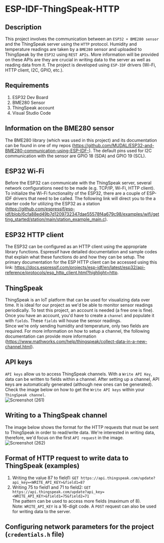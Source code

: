 # ESP-IDF-ThingSpeak-HTTP  

## Description  
This project involves the communication between an ``ESP32 + BME280 sensor`` and the ThingSpeak server using the ``HTTP`` protocol. Humidity and temperature readings are taken by a ``BME280`` sensor and uploaded to ThingSpeak by the ``ESP32`` using ``REST APIs``. More information will be provided on these APIs are they are crucial in writing data to the server as well as reading data from it. The project is developed using ``ESP-IDF`` drivers (Wi-Fi, HTTP client, I2C, GPIO, etc.).  

## Requirements  
1. ESP32 Dev Board  
2. BME280 Sensor  
3. ThingSpeak account  
4. Visual Studio Code  

## Information on the BME280 sensor  
The BME280 library (which was used in this project) and its documentation can be found in one of my repos (https://github.com/MUDAL/ESP32-and-BME280-communication-using-ESP-IDF-). The default pins used for I2C communication with the sensor are GPIO 18 (SDA) and GPIO 19 (SCL).  

## ESP32 Wi-Fi  
Before the ESP32 can communicate with the ThingSpeak server, several network configurations need to be made (e.g. TCP/IP, Wi-Fi, HTTP client). To initialize the Wi-Fi functionality of the ESP32, there are a couple of ESP-IDF drivers that need to be called. The following link will direct you to the a starter code for utilizing the ESP32 as a station (https://github.com/espressif/esp-idf/blob/6cfa88ed49b7d1209732347dae55578f4a679c98/examples/wifi/getting_started/station/main/station_example_main.c).  

## ESP32 HTTP client
The ESP32 can be configured as an HTTP client using the appropriate library functions. Espressif have detailed documentation and sample codes that explain what these functions do and how they can be setup. The primary documentation for the ESP HTTP client can be accessed using this link: https://docs.espressif.com/projects/esp-idf/en/latest/esp32/api-reference/protocols/esp_http_client.html?highlight=http.  

## ThingSpeak  
ThingSpeak is an IoT platform that can be used for visualizing data over time. It is ideal for our project as we'd be able to monitor sensor readings periodically. To test this project, an account is needed (a free one is fine). Once you have an account, you'd have to create a ``channel`` and populate it with ``fields``. These ``fields`` will house the sensor readings.  
Since we're only sending humidity and temperature, only two fields are required. For more information on how to setup a channel, the following documentation can provide more information (https://www.mathworks.com/help/thingspeak/collect-data-in-a-new-channel.html).  

## API keys  
``API keys`` allow us to access ThingSpeak channels. With a ``Write API Key``, data can be written to fields within a channel. After setting up a channel, API keys are automatically generated (although new ones can be generated). Check the image below on how to get the ``Write API keys`` within your ``ThingSpeak channel``.  
![Screenshot (261)](https://user-images.githubusercontent.com/46250887/195701365-70f2340f-a309-4186-8cf4-3f8d9bb16d05.png)  


## Writing to a ThingSpeak channel  
The image below shows the format for the HTTP requests that must be sent to ThingSpeak in order to read/write data. We're interested in writing data, therefore, we'd focus on the first ``API request`` in the image.  
![Screenshot (262)](https://user-images.githubusercontent.com/46250887/195702299-e5883928-e507-4cdb-97b5-6e371188a06a.png)  

## Format of HTTP request to write data to ThingSpeak (examples)  
1. Writing the value 87 to field1: ``GET https://api.thingspeak.com/update?api_key=<WRITE_API_KEY>&field1=87``   
2. Writing 75 to field1 and 71 to field2: ``GET https://api.thingspeak.com/update?api_key=<WRITE_API_KEY>&field1=75&field2=71``  
The pattern can be used to access more fields (maximum of 8).  
Note: ``WRITE_API_KEY`` is a 16-digit code. A ``POST`` request can also be used for writing data to the server.  

## Configuring network parameters for the project (``credentials.h`` file)    



